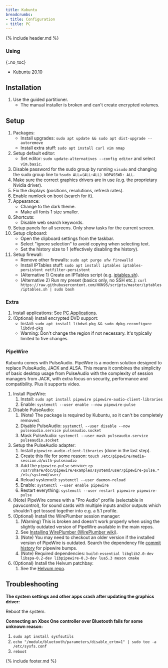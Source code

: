 ```yaml
---
title: Kubuntu
breadcrumbs:
- title: Configuration
- title: PC
---
```

{% include header.md %}

### Using
{:.no_toc}

- Kubuntu 20.10

## Installation

1. Use the guided partitioner.
    - The manual installer is broken and can't create encrypted volumes.

## Setup

1. Packages:
    - Install upgrades: `sudo apt update && sudo apt dist-upgrade --autoremove`
    - Install extra stuff: `sudo apt install curl vim nmap`
1. Setup default editor:
    - Set editor: `sudo update-alternatives --config editor` and select `vim.basic`.
1. Disable password for the sudo group by running `visudo` and changing the sudo group line to `%sudo ALL=(ALL:ALL) NOPASSWD: ALL`.
1. Make sure the correct graphics drivers are in use (e.g. the proprietary Nvidia driver).
1. Fix the displays (positions, resolutions, refresh rates).
1. Enable numlock on boot (search for it).
1. Appearance:
   - Change to the dark theme.
   - Make all fonts 1 size smaller.
1. Shortcuts:
   - Disable web search keywords.
1. Setup panels for all screens. Only show tasks for the current screen.
1. Setup clipboard:
    - Open the clipboard settings from the taskbar.
    - Select "ignore selection" to avoid copying when selecting text.
    - Set the history size to 1 (effectively disabling the history).
1. Setup firewall:
    - Remove other firewalls: `sudo apt purge ufw firewalld`
    - Install IPTables stuff: `sudo apt install iptables iptables-persistent netfilter-persistent`
    - (Alternative 1) Create an IPTables script (e.g. [iptables.sh](https://github.com/HON95/scripts/blob/master/iptables/iptables.sh)).
    - (Alternative 2) Run my preset (basics only, no SSH etc.): `curl https://raw.githubusercontent.com/HON95/scripts/master/iptables/iptables.sh | sudo bash`

### Extra

1. Install applications: See [PC Applications](/config/pc/applications/).
1. (Optional) Install encrypted DVD support:
    - Install: `sudo apt install libdvd-pkg && sudo dpkg-reconfigure libdvd-pkg`
    - Warning: Don't change the region if not necessary. It's typically limited to five changes.

### PipeWire

Kubuntu comes with PulseAudio. PipeWire is a modern solution designed to replace PulseAudio, JACK and ALSA. This means it combines the simplicity of basic desktop usage from PulseAudio with the complexity of session managers from JACK, with extra focus on security, performance and compatibility. Plus it supports video.

1. Install PipeWire:
    1. Install: `sudo apt install pipewire pipewire-audio-client-libraries`
    1. Enable: `systemctl --user enable --now pipewire-pulse`
1. Disable PulseAudio:
    1. (Note) The package is required by Kubuntu, so it can't be completely removed.
    1. Disable PulseAudio: `systemctl --user disable --now pulseaudio.service pulseaudio.socket`
    1. Mask PulseAudio: `systemctl --user mask pulseaudio.service pulseaudio.socket`
1. Setup the PulseAudio adapter:
    1. Install `pipewire-audio-client-libraries` (done in the last step).
    1. Create this file for some reason: `touch /etc/pipewire/media-session.d/with-pulseaudio`
    1. Add the `pipewire-pulse` service: `cp /usr/share/doc/pipewire/examples/systemd/user/pipewire-pulse.* /etc/systemd/user/`
    1. Reload systemctl: `systemctl --user daemon-reload`
    1. Enable: `systemctl --user enable pipewire`
    1. Restart everything: `systemctl --user restart pipewire pipewire-pulse`
1. (Note) PipeWire comes with a "Pro Audio" profile (selectable in pavucontrol), for sound cards with multiple inputs and/or outputs which shouldn't get tossed together into e.g. a 5.1 profile.
1. (Optional) Install the WirePlumber session manager:
    1. (Warning) This is broken and doesn't work properly when using the slightly outdated version of PipeWire available in the main repos.
    1. See [Installing WirePlumber (WirePlumber wiki)](https://pipewire.pages.freedesktop.org/wireplumber/installing-wireplumber.html).
    1. (Note) You may need to checkout an older version if the installed version of PipeWire is outdated. Search the dependency file [commit history](https://gitlab.freedesktop.org/pipewire/wireplumber/-/commits/master/meson.build) for pipewire bumps.
    1. (Note) Required dependencies: `build-essential libglib2.0-dev libspa-0.2-dev libpipewire-0.3-dev lua5.3 meson cmake`
1. (Optional) Install the Helvum patchbay:
    1. See the [Helvum repo](https://gitlab.freedesktop.org/ryuukyu/helvum).

## Troubleshooting

**The system settings and other apps crash after updating the graphics driver:**

Reboot the system.

**Connecting an Xbox One controller over Bluetooth fails for some unknown reason:**

1. `sudo apt install sysfsutils`
1. `echo "/module/bluetooth/parameters/disable_ertm=1" | sudo tee -a /etc/sysfs.conf`
1. `reboot`

{% include footer.md %}
